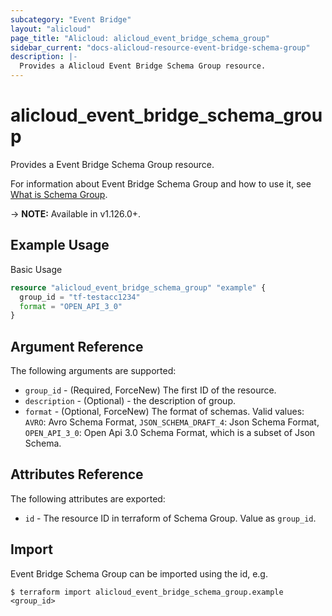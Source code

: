 ```yaml
---
subcategory: "Event Bridge"
layout: "alicloud"
page_title: "Alicloud: alicloud_event_bridge_schema_group"
sidebar_current: "docs-alicloud-resource-event-bridge-schema-group"
description: |-
  Provides a Alicloud Event Bridge Schema Group resource.
---
```


# alicloud\_event\_bridge\_schema\_group

Provides a Event Bridge Schema Group resource.

For information about Event Bridge Schema Group and how to use it, see [What is Schema Group](https://www.alibabacloud.com/help/en/doc-detail/214326.htm).

-> **NOTE:** Available in v1.126.0+.

## Example Usage

Basic Usage

```terraform
resource "alicloud_event_bridge_schema_group" "example" {
  group_id = "tf-testacc1234"
  format = "OPEN_API_3_0"
}

```

## Argument Reference

The following arguments are supported:

* `group_id` - (Required, ForceNew) The first ID of the resource.
* `description` - (Optional) - the description of group.
* `format` - (Optional, ForceNew) The format of schemas. Valid values: `AVRO`: Avro Schema Format, `JSON_SCHEMA_DRAFT_4`: Json Schema Format, `OPEN_API_3_0`: Open Api 3.0 Schema Format, which is a subset of Json Schema.

## Attributes Reference

The following attributes are exported:

* `id` - The resource ID in terraform of Schema Group. Value as `group_id`.

## Import

Event Bridge Schema Group can be imported using the id, e.g.

```
$ terraform import alicloud_event_bridge_schema_group.example <group_id>
```